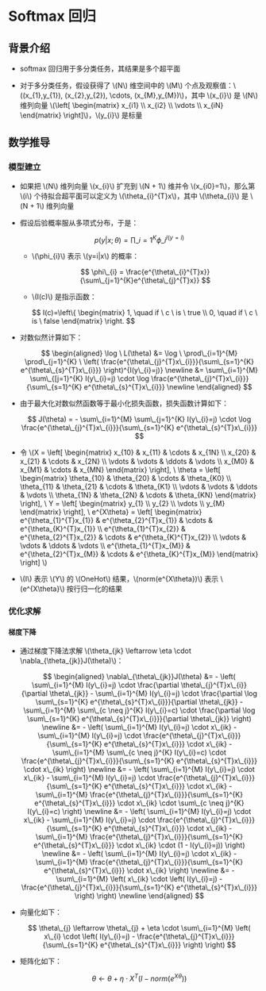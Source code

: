 <script type="text/javascript" src="http://cdn.mathjax.org/mathjax/latest/MathJax.js?config=default"></script>

# Softmax 回归

## 背景介绍

- softmax 回归用于多分类任务，其结果是多个超平面

- 对于多分类任务，假设获得了 \\(N\\) 维空间中的 \\(M\\) 个点及观察值：\\((x\_{1},y\_{1}), (x\_{2},y\_{2}), \cdots, (x\_{M},y\_{M})\\)，其中 \\(x\_{i}\\) 是 \\(N\\) 维列向量 \\(\\left[ \begin{matrix} x\_{i1} \\\\ x\_{i2} \\\\ \vdots \\\\ x\_{iN} \end{matrix} \\right]\\)，\\(y\_{i}\\) 是标量

## 数学推导

### 模型建立

- 如果把 \\(N\\) 维列向量 \\(x\_{i}\\) 扩充到 \\(N + 1\\) 维并令 \\(x\_{i0}=1\\)，那么第 \\(i\\) 个待拟合超平面可以定义为 \\(\theta\_{i}^{T}x\\)，其中 \\(\theta\_{i}\\) 是 \\(N + 1\\) 维列向量

- 假设后验概率服从多项式分布，于是：

	$$ p(y|x;\theta) = \prod\_{i=1}^{K} \phi\_{i}^{I(y=i)} $$
	
	- \\(\phi\_{i}\\) 表示 \\(y=i|x\\) 的概率：
	
		$$ \phi\_{i} = \frac{e^{\theta\_{i}^{T}x}}{\sum\_{j=1}^{K}e^{\theta\_{j}^{T}x}} $$

	- \\(I(c)\\) 是指示函数：
	
		$$ I(c)=\\left\\{ \begin{matrix} 1, \quad if \ c \ is \ true \\\\ 0, \quad if \ c \ is \ false \end{matrix} \\right. $$

- 对数似然计算如下：

	$$
	\begin{aligned}
	\log \ L(\theta) &= \log \ \prod\_{i=1}^{M} \prod\_{j=1}^{K} \ \left( \frac{e^{\theta\_{j}^{T}x\_{i}}}{\sum\_{s=1}^{K} e^{\theta\_{s}^{T}x\_{i}}} \right)^{I(y\_{i}=j)} \newline
	&= \sum\_{i=1}^{M} \sum\_{[j=1}^{K} I(y\_{i}=j) \cdot \log \frac{e^{\theta\_{j}^{T}x\_{i}}}{\sum\_{s=1}^{K} e^{\theta\_{s}^{T}x\_{i}}} \newline
	\end{aligned}
	$$

- 由于最大化对数似然函数等于最小化损失函数，损失函数计算如下：

	$$ J(\theta) = - \sum\_{i=1}^{M} \sum\_{j=1}^{K} I(y\_{i}=j) \cdot \log \frac{e^{\theta\_{j}^{T}x\_{i}}}{\sum\_{s=1}^{K} e^{\theta\_{s}^{T}x\_{i}}} $$

- 令 \\(X = \\left[ \begin{matrix} x\_{10} & x\_{11} & \cdots & x\_{1N} \\\\ x\_{20} & x\_{21} & \cdots & x\_{2N} \\\\ \vdots & \vdots & \ddots & \vdots \\\\ x\_{M0} & x\_{M1} & \cdots & x\_{MN} \end{matrix} \\right], \ \theta = \\left[ \begin{matrix} \theta\_{10} & \theta\_{20} & \cdots & \theta\_{K0} \\\\ \theta\_{11} & \theta\_{21} & \cdots & \theta\_{K1} \\\\ \vdots & \vdots & \ddots & \vdots \\\\ \theta\_{1N} & \theta\_{2N} & \cdots & \theta\_{KN} \end{matrix} \\right], \ Y = \\left[ \begin{matrix} y\_{1} \\\\ y\_{2} \\\\ \vdots \\\\ y\_{M} \end{matrix} \\right], \ e^{X\theta} = \\left[ \begin{matrix} e^{\theta\_{1}^{T}x\_{1}} & e^{\theta\_{2}^{T}x\_{1}} & \cdots & e^{\theta\_{K}^{T}x\_{1}} \\\\ e^{\theta\_{1}^{T}x\_{2}} & e^{\theta\_{2}^{T}x\_{2}} & \cdots & e^{\theta\_{K}^{T}x\_{2}} \\\\ \vdots & \vdots & \ddots & \vdots \\\\ e^{\theta\_{1}^{T}x\_{M}} & e^{\theta\_{2}^{T}x\_{M}} & \cdots & e^{\theta\_{K}^{T}x\_{M}} \end{matrix} \\right] \\)

- \\(I\\) 表示 \\(Y\\) 的 \\(OneHot\\) 结果，\\(norm(e^{X\theta})\\) 表示 \\(e^{X\theta}\\) 按行归一化的结果

### 优化求解

#### 梯度下降

- 通过梯度下降法求解 \\(\theta\_{jk} \leftarrow \eta \cdot \nabla\_{\theta\_{jk}}J(\theta)\\)：

	$$
	\begin{aligned}
	\nabla\_{\theta\_{jk}}J(\theta) &= - \left( \sum\_{i=1}^{M} I(y\_{i}=j) \cdot \frac{\partial \theta\_{j}^{T}x\_{i}}{\partial \theta\_{jk}} - \sum\_{i=1}^{M} I(y\_{i}=j) \cdot \frac{\partial \log \sum\_{s=1}^{K} e^{\theta\_{s}^{T}x\_{i}}}{\partial \theta\_{jk}} - \sum\_{i=1}^{M} \sum\_{c \neq j}^{K} I(y\_{i}=c) \cdot \frac{\partial \log \sum\_{s=1}^{K} e^{\theta\_{s}^{T}x\_{i}}}{\partial \theta\_{jk}} \right) \newline
	&= - \left( \sum\_{i=1}^{M} I(y\_{i}=j) \cdot x\_{ik} - \sum\_{i=1}^{M} I(y\_{i}=j) \cdot \frac{e^{\theta\_{j}^{T}x\_{i}}}{\sum\_{s=1}^{K} e^{\theta\_{s}^{T}x\_{i}}} \cdot x\_{ik} - \sum\_{i=1}^{M} \sum\_{c \neq j}^{K} I(y\_{i}=c) \cdot \frac{e^{\theta\_{j}^{T}x\_{i}}}{\sum\_{s=1}^{K} e^{\theta\_{s}^{T}x\_{i}}} \cdot x\_{ik} \right) \newline
	&= - \left( \sum\_{i=1}^{M} I(y\_{i}=j) \cdot x\_{ik} - \sum\_{i=1}^{M} I(y\_{i}=j) \cdot \frac{e^{\theta\_{j}^{T}x\_{i}}}{\sum\_{s=1}^{K} e^{\theta\_{s}^{T}x\_{i}}} \cdot x\_{ik} - \sum\_{i=1}^{M} \frac{e^{\theta\_{j}^{T}x\_{i}}}{\sum\_{s=1}^{K} e^{\theta\_{s}^{T}x\_{i}}} \cdot x\_{ik} \cdot \sum\_{c \neq j}^{K} I(y\_{i}=c) \right) \newline
	&= - \left( \sum\_{i=1}^{M} I(y\_{i}=j) \cdot x\_{ik} - \sum\_{i=1}^{M} I(y\_{i}=j) \cdot \frac{e^{\theta\_{j}^{T}x\_{i}}}{\sum\_{s=1}^{K} e^{\theta\_{s}^{T}x\_{i}}} \cdot x\_{ik} - \sum\_{i=1}^{M} \frac{e^{\theta\_{j}^{T}x\_{i}}}{\sum\_{s=1}^{K} e^{\theta\_{s}^{T}x\_{i}}} \cdot x\_{ik} \cdot (1 - I(y\_{i}=j)) \right) \newline
	&= - \left( \sum\_{i=1}^{M} I(y\_{i}=j) \cdot x\_{ik} - \sum\_{i=1}^{M} \frac{e^{\theta\_{j}^{T}x\_{i}}}{\sum\_{s=1}^{K} e^{\theta\_{s}^{T}x\_{i}}} \cdot x\_{ik} \right) \newline
	&= - \sum\_{i=1}^{M} \left( x\_{ik} \cdot \left( I(y\_{i}=j) - \frac{e^{\theta\_{j}^{T}x\_{i}}}{\sum\_{s=1}^{K} e^{\theta\_{s}^{T}x\_{i}}} \right) \right) \newline
	\end{aligned}
	$$

- 向量化如下：

	$$ \theta\_{j} \leftarrow \theta\_{j} + \eta \cdot \sum\_{i=1}^{M} \left( x\_{i} \cdot \left( I(y\_{i}=j) - \frac{e^{\theta\_{j}^{T}x\_{i}}}{\sum\_{s=1}^{K} e^{\theta\_{s}^{T}x\_{i}}} \right) \right) $$

- 矩阵化如下：

	$$ \theta \leftarrow \theta + \eta \cdot X^{T} \left( I - norm(e^{X\theta}) \right) $$